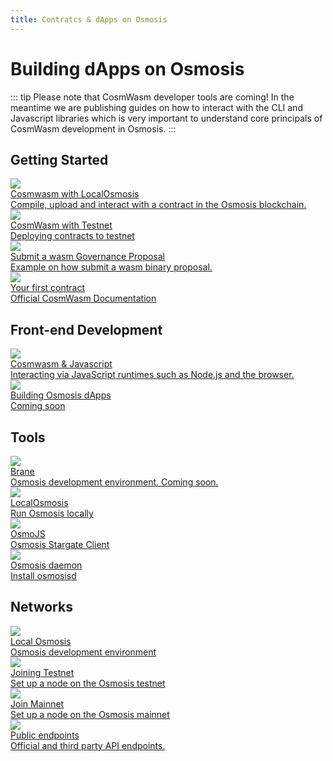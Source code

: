 ```yaml
---
title: Contratcs & dApps on Osmosis
---
```

# Building dApps on Osmosis

::: tip
Please note that CosmWasm developer tools are coming!  In the meantime we are publishing guides on how to interact with the CLI and Javascript libraries which is  very important to understand core principals of CosmWasm development in Osmosis.
:::

## Getting Started
<div class="cards twoColumn" >
  <a href="cosmwasm-localosmosis.html" class="card">
    <img src="/img/cosmwasm.svg" class="filter-icon" />
    <div class="title">
     Cosmwasm with LocalOsmosis
    </div>
    <div class="text">
      Compile, upload and interact with a contract in the Osmosis blockchain.
    </div>
  </a>
  

  <a href="cosmwasm-testnet.html" class="card">
    <img src="/img/cosmwasm.svg" class="filter-icon" />
    <div class="title">
     CosmWasm with Testnet
    </div>
    <div class="text">
      Deploying contracts to testnet
    </div>
  </a>
  
  <a href="submit_wasm_proposal.html" class="card">
    <img src="/img/cosmwasm.svg" class="filter-icon" />
    <div class="title">
    Submit a wasm Governance Proposal
    </div>
    <div class="text">
      Example on how submit a wasm binary proposal.
    </div>
  </a>
  
  <a href="https://docs.cosmwasm.com/docs/1.0/getting-started/intro" class="card" target="_blank">
    <img src="/img/contract.svg" class="filter-icon" />
    <div class="title">
     Your first contract
    </div>
    <div class="text">
     Official CosmWasm Documentation
    </div>
  </a>  
 </div>
 
 ## Front-end Development
 
 <div class="cards twoColumn" >
   <a href="javascript.html" class="card">
     <img src="/img/cosmwasm.svg" class="filter-icon" />
     <div class="title">
      Cosmwasm & Javascript
     </div>
     <div class="text">
      Interacting via JavaScript runtimes such as Node.js and the browser.
     </div>
   </a>
 
   <a href="#" class="card">
     <img src="/img/dapps.svg" class="filter-icon" />
     <div class="title">
      Building Osmosis dApps
     </div>
     <div class="text">
      Coming soon
     </div>
   </a>  
   
  </div>

## Tools
 <div class="cards twoColumn" >

  <a href="#" class="card">
    <img src="/img/ide.svg" class="filter-icon"/>
    <div class="title">
     Brane
    </div>
    <div class="text">
     Osmosis development environment. Coming soon.
    </div>
  </a> 
  
  <a href="/developing/tools/localosmosis" class="card">
    <img src="/img/localosmosis.svg" class="filter-icon"/>
    <div class="title">
     LocalOsmosis
    </div>
    <div class="text">
      Run Osmosis locally
    </div>
  </a>

  <a href="https://www.npmjs.com/package/osmojs" class="card" target="_blank">
    <img src="/img/osmojs.svg" class="filter-icon"/>
    <div class="title">
     OsmoJS
    </div>
    <div class="text">
      Osmosis Stargate Client
    </div>
  </a>

  <a href="/developing/tools/osmosisd" class="card">
    <img src="/img/terminal-solid.svg" class="filter-icon"/>
    <div class="title">
     Osmosis daemon
    </div>
    <div class="text">
      Install osmosisd
    </div>
  </a>
 </div>


## Networks
 <div class="cards twoColumn" >

  <a href="/developing/tools/localosmosis.html" class="card">
    <img src="/img/ide.svg" class="filter-icon"/>
    <div class="title">
     Local Osmosis
    </div>
    <div class="text">
     Osmosis development environment
    </div>
  </a>
  
  <a href="/developing/network/join-testnet.html" class="card">
       <img src="/img/flask-test.svg" class="filter-icon"/>
    <div class="title">
     Joining Testnet
    </div>
    <div class="text">
     Set up a node on the Osmosis testnet
    </div>
  </a> 

  <a href="/developing/network/join-mainnet.html" class="card">
    <img src="/img/link.svg" class="filter-icon"/>
    <div class="title">
     Join Mainnet
    </div>
    <div class="text">
      Set up a node on the Osmosis mainnet
    </div>
  </a>
  
  <a href="/developing/network/public-endpoints.html" class="card">
    <img src="/img/link.svg" class="filter-icon"/>
    <div class="title">
    Public endpoints
    </div>
    <div class="text">
      Official and third party API endpoints.
    </div>
  </a>

 </div>
